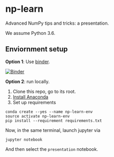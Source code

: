 # np-learn

Advanced NumPy tips and tricks: a presentation.

We assume Python 3.6.

## Enviornment setup

**Option 1**: Use [binder](http://mybinder.org/).

[![Binder](http://mybinder.org/badge.svg)](http://mybinder.org:/repo/vlad17/np-learn)

**Option 2**: run locally.

1. Clone this repo, go to its root.
2. [Install Anaconda](https://www.continuum.io/downloads)
3. Set up requirements

```
conda create --yes --name np-learn-env
source activate np-learn-env
pip install --requirement requirements.txt
```

Now, in the same terminal, launch jupyter via

    jupyter notebook
    
And then select the `presentation` notebook.
